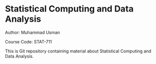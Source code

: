 # Statistical Computing and Data Analysis

Author: Muhammad Usman

Course Code: STAT-711

This is Git repository containing material about Statistical Computing and Data Analysis.
